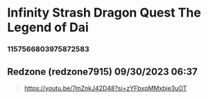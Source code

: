 # Infinity Strash Dragon Quest The Legend of Dai
### 1157566803975872583
## Redzone (redzone7915) 09/30/2023 06:37 

> https://youtu.be/7mZnkJ42D48?si=zYFbxpMMxbje3uOT

